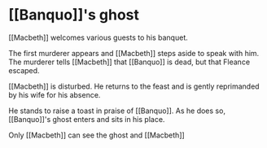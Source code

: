 # [[Banquo]]'s ghost

[[Macbeth]] welcomes various guests to his banquet.

The first murderer appears and [[Macbeth]] steps aside to speak with him. The murderer tells [[Macbeth]] that [[Banquo]] is dead, but that Fleance escaped.

[[Macbeth]] is disturbed. He returns to the feast and is gently reprimanded by his wife for his absence.

He stands to raise a toast in praise of [[Banquo]]. As he does so, [[Banquo]]'s ghost enters and sits in his place.

Only [[Macbeth]] can see the ghost and [[Macbeth]]